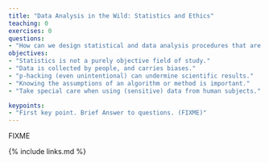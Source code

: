 ```yaml
---
title: "Data Analysis in the Wild: Statistics and Ethics"
teaching: 0
exercises: 0
questions:
- "How can we design statistical and data analysis procedures that are ethical?"
objectives:
- "Statistics is not a purely objective field of study."
- "Data is collected by people, and carries biases."
- "p-hacking (even unintentional) can undermine scientific results."
- "Knowing the assumptions of an algorithm or method is important."
- "Take special care when using (sensitive) data from human subjects."

keypoints:
- "First key point. Brief Answer to questions. (FIXME)"
---
```

FIXME

{% include links.md %}


